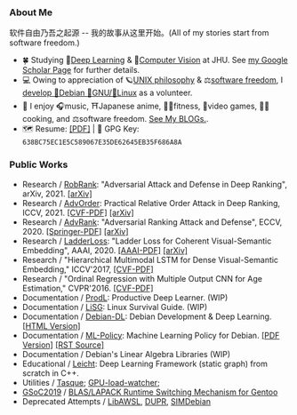 <!--
<a href="https://github.com/cdluminate">
  <img align="center" alt="GitHub Stats" src="https://github-readme-stats.vercel.app/api?username=cdluminate&show_icons=true&include_all_commits=true" />
</a>
<a href="https://github.com/cdluminate">
  <img align="center" alt="Top Langs" src="https://github-readme-stats.vercel.app/api/top-langs/?username=cdluminate&layout=compact" />
</a>
-->

### About Me

软件自由乃吾之起源 -- 我的故事从这里开始。(All of my stories start from software freedom.)

- 🍀 Studying 🧠[Deep Learning](https://en.wikipedia.org/wiki/Deep_learning) & 👀[Computer Vision](https://en.wikipedia.org/wiki/Computer_vision) at JHU. See [my Google Scholar Page](https://scholar.google.com/citations?user=BVIO95UAAAAJ) for further details.
- 💻 Owing to appreciation of 🪐[UNIX philosophy](http://catb.org/%7Eesr/writings/taoup/) & ⚖️[software freedom](https://www.gnu.org/philosophy/free-sw.en.html), I [develop 🍥Debian 🐂GNU/🐧Linux](https://qa.debian.org/developer.php?login=lumin) as a volunteer.
- 🐬 I enjoy 🎧music, ⛩Japanese anime, 🏃🏻fitness, 🎨video games, 🧑‍🍳cooking, and ⚖️software freedom. [See My BLOGs.](blog/index.md).
- 🗺️ Resume: [[PDF]](assets/cv.pdf) | 🔑 GPG Key: `638BC75EC1E5C589067E35DE62645EB35F686A8A`

### Public Works

- Research / [RobRank](https://cdluminate.github.io/robrank/): "Adversarial Attack and Defense in Deep Ranking", arXiv, 2021.
[[arXiv]](https://arxiv.org/abs/2106.03614)
- Research / [AdvOrder](https://github.com/cdluminate/advorder): Practical Relative Order Attack in Deep Ranking, ICCV, 2021.
[[CVF-PDF]](https://openaccess.thecvf.com/content/ICCV2021/html/Zhou_Practical_Relative_Order_Attack_in_Deep_Ranking_ICCV_2021_paper.html)
[[arXiv]](https://arxiv.org/abs/2103.05248)  
- Research / [AdvRank](https://cdluminate.github.io/advrank/): "Adversarial Ranking Attack and Defense", ECCV, 2020.
[[Springer-PDF]](https://link.springer.com/chapter/10.1007%2F978-3-030-58568-6_46)
[[arXiv]](https://arxiv.org/abs/2002.11293)
- Research / [LadderLoss](https://github.com/cdluminate/ladderloss): "Ladder Loss for Coherent Visual-Semantic Embedding", AAAI, 2020.
[[AAAI-PDF]](https://ojs.aaai.org//index.php/AAAI/article/view/7006)
[[arXiv]](https://arxiv.org/abs/1911.07528)
- Research / "Hierarchical Multimodal LSTM for Dense Visual-Semantic Embedding," ICCV'2017,
[[CVF-PDF]](https://openaccess.thecvf.com/content_iccv_2017/html/Niu_Hierarchical_Multimodal_LSTM_ICCV_2017_paper.html) 
- Research / "Ordinal Regression with Multiple Output CNN for Age Estimation," CVPR'2016.
[[CVF-PDF]](https://www.cv-foundation.org/openaccess/content_cvpr_2016/html/Niu_Ordinal_Regression_With_CVPR_2016_paper.html)  
- Documentation / [ProdL](https://github.com/cdluminate/ProdL): Productive Deep Learner. (WIP)
- Documentation / [LiSG](https://github.com/cdluminate/LiSG): Linux Survival Guide. (WIP)
- Documentation / [Debian-DL](https://github.com/cdluminate/debian-dl): Debian Development & Deep Learning. [[HTML Version]](https://people.debian.org/~lumin/debian-dl.html)
- Documentation / [ML-Policy](https://salsa.debian.org/deeplearning-team/ml-policy): Machine Learning Policy for Debian. [[PDF Version]](https://salsa.debian.org/lumin/ml-policy/blob/master/ML-Policy.pdf) [[RST Source]](https://salsa.debian.org/lumin/ml-policy/raw/master/ML-Policy.rst)  
- Documentation / Debian\'s Linear Algebra Libraries (WIP)
- Educational / [Leicht](https://github.com/cdluminate/leicht): Deep Learning Framework (static graph) from scratch in C++.
- Utilities / [Tasque](https://github.com/cdluminate/tasque); [GPU-load-watcher](https://github.com/cdluminate/gpu-load-watcher);
- [GSoC2019](https://summerofcode.withgoogle.com/projects/#6268942782300160) / [BLAS/LAPACK Runtime Switching Mechanism for Gentoo](https://wiki.gentoo.org/wiki/Blas-lapack-switch)   
- Deprecated Attempts / [LibAWSL](https://salsa.debian.org/lumin/awsl/-/blob/master/specification.md), [DUPR](https://github.com/dupr/duprkit), [SIMDebian](https://github.com/SIMDebian/SIMDebian)

